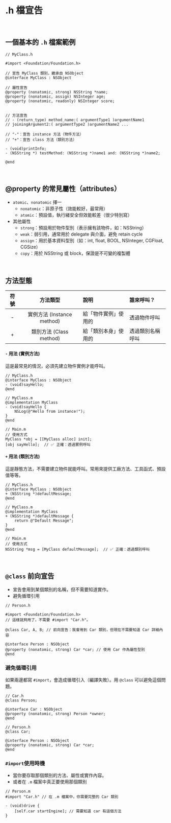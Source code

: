 # .h 檔宣告

<br>

## 一個基本的 `.h` 檔案範例
```objc
// MyClass.h

#import <Foundation/Foundation.h>

// 宣告 MyClass 類別，繼承自 NSObject
@interface MyClass : NSObject

// 屬性宣告
@property (nonatomic, strong) NSString *name;
@property (nonatomic, assign) NSInteger age;
@property (nonatomic, readonly) NSInteger score;


// 方法宣告
// - (return_type) method_name:( argumentType1 )argumentName1 
// joiningArgument2:( argumentType2 )argumentName2 ... 

// "-"：宣告 instance 方法（物件方法）
// "+"：宣告 class 方法（類別方法）

- (void)printInfo;
- (NSString *) testMethod: (NSString *)name1 and: (NSString *)name2;

@end
```
<br />

## @property 的常見屬性（attributes）

- `atomic`、`nonatomic` 擇一
   * `nonatomic`：非原子性（效能較好，最常用）
   * `atomic`：預設值，執行緒安全但效能較差（很少特別寫）
- 其他屬性
   * `strong`：預設用於物件型別（表示擁有該物件，如：NSString）
   * `weak`：弱引用，通常用於 delegate 與介面，避免 retain cycle
   * `assign`：用於基本資料型別（如：int, float, BOOL, NSInteger, CGFloat, CGSize）
   * `copy`：用於 NSString 或 block，保證是不可變的複製體

<br />

## 方法型態

| 符號 | 方法類型 | 說明 | 誰來呼叫？ |
| :---: | :------: | :----------------- | :----------------- |
| - | 實例方法 (Instance method) | 給「物件實例」使用的 | 透過物件呼叫 |
| + | 類別方法 (Class method) | 給「類別本身」使用的 | 透過類別名稱呼叫 |


#### `-` 用法 (實例方法)
這是最常見的情況，必須先建立物件實例才能呼叫。

```objc
// MyClass.h
@interface MyClass : NSObject
- (void)sayHello;
@end
```
```objc
// MyClass.m
@implementation MyClass
- (void)sayHello {
    NSLog(@"Hello from instance!");
}
@end
```
```objc
// Main.m
// 使用方式
MyClass *obj = [[MyClass alloc] init];
[obj sayHello];  // ✅ 正確：透過實例呼叫
```


#### `+` 用法 (類別方法)
這是靜態方法，不需要建立物件就能呼叫。常用來提供工廠方法、工具函式、預設值等等。

```objc
// MyClass.h
@interface MyClass : NSObject
+ (NSString *)defaultMessage;
@end
```
```objc
// MyClass.m
@implementation MyClass
+ (NSString *)defaultMessage {
    return @"Default Message";
}
@end
```
```objc
// Main.m
// 使用方式
NSString *msg = [MyClass defaultMessage];  // ✅ 正確：透過類別呼叫
```
<br />

## `@class` 前向宣告
- 宣告會用到某個類別的名稱，但不需要知道實作。
- 避免循環引用
```objc
// Person.h

#import <Foundation/Foundation.h>
// 這樣就夠用了，不需要 #import "Car.h"。

@class Car, A, B; // 前向宣告：我會用到 Car 類別，但現在不需要知道 Car 詳細內容

@interface Person : NSObject
@property (nonatomic, strong) Car *car; // 使用 Car 作為屬性型別
@end
```

### 避免循環引用
如果兩邊都寫 `#import`，會造成循環引入（編譯失敗）。用 `@class` 可以避免這個問題。

```objc
// Car.h
@class Person;

@interface Car : NSObject
@property (nonatomic, strong) Person *owner;
@end
```
```objc
// Person.h
@class Car;

@interface Person : NSObject
@property (nonatomic, strong) Car *car;
@end
```


### `#import`使用時機
- 當你要存取那個類別的方法、屬性或實作內容。
- 或者在 `.m` 檔案中真正要使用那個類別
```objc
// Person.m
#import "Car.h" // 在 .m 檔案中，你需要完整的 Car 類別

- (void)drive {
    [self.car startEngine]; // 需要知道 car 有這個方法
}
```

<br />
<br />

